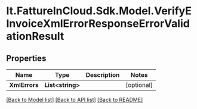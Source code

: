 # It.FattureInCloud.Sdk.Model.VerifyEInvoiceXmlErrorResponseErrorValidationResult

## Properties

Name | Type | Description | Notes
------------ | ------------- | ------------- | -------------
**XmlErrors** | **List&lt;string&gt;** |  | [optional] 

[[Back to Model list]](../../README.md#documentation-for-models) [[Back to API list]](../../README.md#documentation-for-api-endpoints) [[Back to README]](../../README.md)

